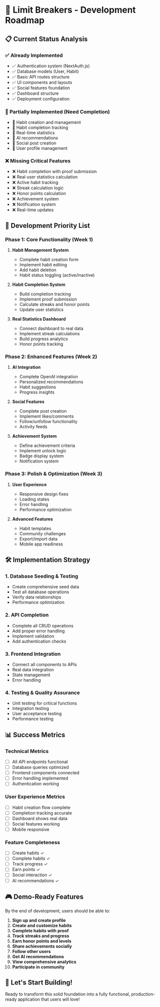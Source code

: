# 🚀 Limit Breakers - Development Roadmap

## 📋 Current Status Analysis

### ✅ **Already Implemented**
- ✅ Authentication system (NextAuth.js)
- ✅ Database models (User, Habit)
- ✅ Basic API routes structure
- ✅ UI components and layouts
- ✅ Social features foundation
- ✅ Dashboard structure
- ✅ Deployment configuration

### 🔄 **Partially Implemented (Need Completion)**
- 🔄 Habit creation and management
- 🔄 Habit completion tracking
- 🔄 Real-time statistics
- 🔄 AI recommendations
- 🔄 Social post creation
- 🔄 User profile management

### ❌ **Missing Critical Features**
- ❌ Habit completion with proof submission
- ❌ Real user statistics calculation
- ❌ Active habit tracking
- ❌ Streak calculation logic
- ❌ Honor points calculation
- ❌ Achievement system
- ❌ Notification system
- ❌ Real-time updates

## 🎯 **Development Priority List**

### **Phase 1: Core Functionality (Week 1)**
1. **Habit Management System**
   - Complete habit creation form
   - Implement habit editing
   - Add habit deletion
   - Habit status toggling (active/inactive)

2. **Habit Completion System**
   - Build completion tracking
   - Implement proof submission
   - Calculate streaks and honor points
   - Update user statistics

3. **Real Statistics Dashboard**
   - Connect dashboard to real data
   - Implement streak calculations
   - Build progress analytics
   - Honor points tracking

### **Phase 2: Enhanced Features (Week 2)**
1. **AI Integration**
   - Complete OpenAI integration
   - Personalized recommendations
   - Habit suggestions
   - Progress insights

2. **Social Features**
   - Complete post creation
   - Implement likes/comments
   - Follow/unfollow functionality
   - Activity feeds

3. **Achievement System**
   - Define achievement criteria
   - Implement unlock logic
   - Badge display system
   - Notification system

### **Phase 3: Polish & Optimization (Week 3)**
1. **User Experience**
   - Responsive design fixes
   - Loading states
   - Error handling
   - Performance optimization

2. **Advanced Features**
   - Habit templates
   - Community challenges
   - Export/import data
   - Mobile app readiness

## 🛠️ **Implementation Strategy**

### **1. Database Seeding & Testing**
- Create comprehensive seed data
- Test all database operations
- Verify data relationships
- Performance optimization

### **2. API Completion**
- Complete all CRUD operations
- Add proper error handling
- Implement validation
- Add authentication checks

### **3. Frontend Integration**
- Connect all components to APIs
- Real data integration
- State management
- Error handling

### **4. Testing & Quality Assurance**
- Unit testing for critical functions
- Integration testing
- User acceptance testing
- Performance testing

## 📊 **Success Metrics**

### **Technical Metrics**
- [ ] All API endpoints functional
- [ ] Database queries optimized
- [ ] Frontend components connected
- [ ] Error handling implemented
- [ ] Authentication working

### **User Experience Metrics**
- [ ] Habit creation flow complete
- [ ] Completion tracking accurate
- [ ] Dashboard shows real data
- [ ] Social features working
- [ ] Mobile responsive

### **Feature Completeness**
- [ ] Create habits ✓
- [ ] Complete habits ✓
- [ ] Track progress ✓
- [ ] Earn points ✓
- [ ] Social interaction ✓
- [ ] AI recommendations ✓

## 🎮 **Demo-Ready Features**

By the end of development, users should be able to:

1. **Sign up and create profile**
2. **Create and customize habits**
3. **Complete habits with proof**
4. **Track streaks and progress**
5. **Earn honor points and levels**
6. **Share achievements socially**
7. **Follow other users**
8. **Get AI recommendations**
9. **View comprehensive analytics**
10. **Participate in community**

## 🚀 **Let's Start Building!**

Ready to transform this solid foundation into a fully functional, production-ready application that users will love!
